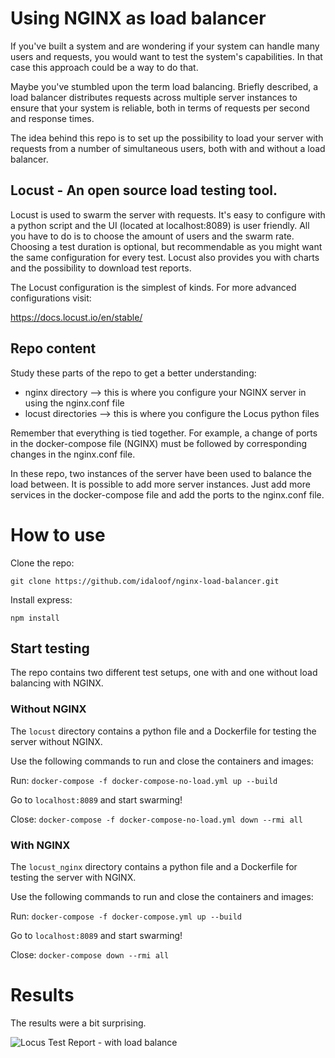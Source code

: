 # Using NGINX as load balancer

If you've built a system and are wondering if your system can handle many users and requests, you would want to test the system's capabilities. In that case this approach could be a way to do that.

Maybe you've stumbled upon the term load balancing. Briefly described, a load balancer distributes requests across multiple server instances to ensure that your system is reliable, both in terms of requests per second and response times.

The idea behind this repo is to set up the possibility to load your server with requests from a number of simultaneous users, both with and without a load balancer.

## Locust - An open source load testing tool.

Locust is used to swarm the server with requests. It's easy to configure with a python script and the UI (located at localhost:8089) is user friendly. All you have to do is to choose the amount of users and the swarm rate. Choosing a test duration is optional, but recommendable as you might want the same configuration for every test. Locust also provides you with charts and the possibility to download test reports.

The Locust configuration is the simplest of kinds. For more advanced configurations visit:

https://docs.locust.io/en/stable/

## Repo content

Study these parts of the repo to get a better understanding:

- nginx directory --> this is where you configure your NGINX server in using the nginx.conf file
- locust directories --> this is where you configure the Locus python files

Remember that everything is tied together. For example, a change of ports in the docker-compose file (NGINX) must be followed by
corresponding changes in the nginx.conf file.

In these repo, two instances of the server have been used to balance the load between. It is possible to add more server instances. Just add more services in the docker-compose file and add the ports to the nginx.conf file.


# How to use

Clone the repo:

```git clone https://github.com/idaloof/nginx-load-balancer.git```

Install express:

```npm install```

## Start testing
The repo contains two different test setups, one with and one without load balancing with NGINX.

### Without NGINX

The ```locust``` directory contains a python file and a Dockerfile for testing the server without NGINX.

Use the following commands to run and close the containers and images:

Run: ```docker-compose -f docker-compose-no-load.yml up --build```

Go to ```localhost:8089``` and start swarming!

Close: ```docker-compose -f docker-compose-no-load.yml down --rmi all```

### With NGINX
The ```locust_nginx``` directory contains a python file and a Dockerfile for testing the server with NGINX.

Use the following commands to run and close the containers and images:

Run: ```docker-compose -f docker-compose.yml up --build```

Go to ```localhost:8089``` and start swarming!

Close: ```docker-compose down --rmi all```

# Results

The results were a bit surprising. 

![Locus Test Report - with load balance](./img/image.png)